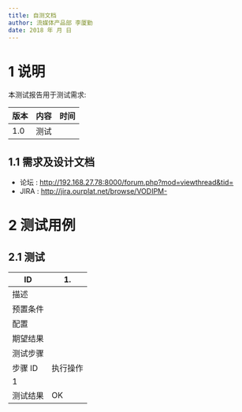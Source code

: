 ```yaml
---
title: 自测文档
author: 流媒体产品部 李厦勤
date: 2018 年 月 日
---
```


# 1 说明

本测试报告用于测试需求:

| 版本 | 内容 | 时间 |
| ---- | ---- | ---- |
| 1.0  | 测试 |      |

## 1.1 需求及设计文档

* 论坛
  : <http://192.168.27.78:8000/forum.php?mod=viewthread&tid=>
* JIRA
  : <http://jira.ourplat.net/browse/VODIPM->

# 2 测试用例

## 2.1 测试

| ID       | 1.       |
| -------- | -------- |
| 描述     |          |
| 预置条件 |          |
| 配置     |          |
| 期望结果 |          |
| 测试步骤 |          |
| 步骤 ID  | 执行操作 |
| 1        |          |
| 测试结果 | OK       |
